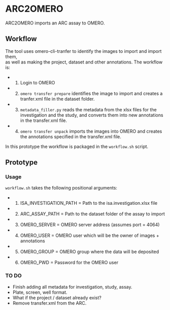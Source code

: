 # ARC2OMERO

ARC2OMERO imports an ARC assay to OMERO.

## Workflow
The tool uses omero-cli-tranfer to identify the images to import and import them, \
as well as making the project, dataset and other annotations.
The workflow is:
+ 1) Login to OMERO
+ 2) `omero transfer prepare` identifies the image to import and creates a tranfer.xml file in the dataset folder.
+ 3) `metadata_filler.py` reads the metadata from the xlsx files for the investigation and the study, and converts them into new annotations in the transfer.xml file.
+ 4) `omero transfer unpack` imports the images into OMERO and creates the annotations specified in the transfer.xml file.

In this prototype the workflow is packaged in the `workflow.sh` script.

## Prototype

### Usage
`workflow.sh` takes the following positional arguments:
+ 1) ISA_INVESTIGATION_PATH = Path to the isa.investigation.xlsx file
+ 2) ARC_ASSAY_PATH = Path to the dataset folder of the assay to import
+ 3) OMERO_SERVER = OMERO server address (assumes port = 4064)
+ 4) OMERO_USER = OMERO user which will be the owner of images + annotations 
+ 5) OMERO_GROUP = OMERO group where the data will be deposited 
+ 6) OMERO_PWD = Password for the OMERO user

### TO DO
- Finish adding all metadata for investigation, study, assay.
- Plate, screen, well format.
- What if the project / dataset already exist?
- Remove transfer.xml from the ARC.

